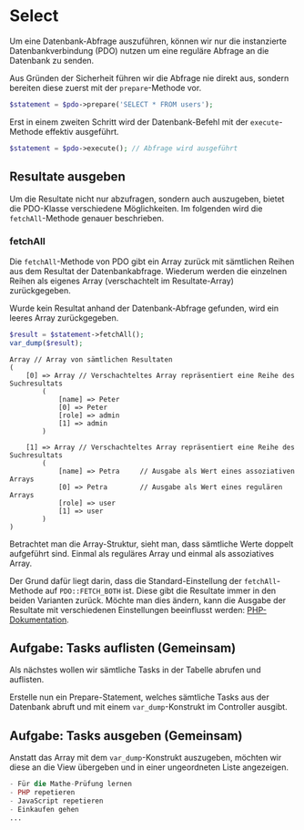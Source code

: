 # Select
Um eine Datenbank-Abfrage auszuführen, können wir nur die instanzierte Datenbankverbindung (PDO) nutzen um eine reguläre Abfrage an die Datenbank zu senden.

Aus Gründen der Sicherheit führen wir die Abfrage nie direkt aus, sondern bereiten diese zuerst mit der `prepare`-Methode vor.

```php
$statement = $pdo->prepare('SELECT * FROM users'); 
```
Erst in einem zweiten Schritt wird der Datenbank-Befehl mit der `execute`-Methode effektiv ausgeführt.
```php
$statement = $pdo->execute(); // Abfrage wird ausgeführt
```

## Resultate ausgeben
Um die Resultate nicht nur abzufragen, sondern auch auszugeben, bietet die PDO-Klasse verschiedene Möglichkeiten. Im folgenden wird die `fetchAll`-Methode genauer beschrieben.

### fetchAll
Die `fetchAll`-Methode von PDO gibt ein Array zurück mit sämtlichen Reihen aus dem Resultat der Datenbankabfrage. Wiederum werden die einzelnen Reihen als eigenes Array (verschachtelt im Resultate-Array) zurückgegeben.

Wurde kein Resultat anhand der Datenbank-Abfrage gefunden, wird ein leeres Array zurückgegeben.

```php
$result = $statement->fetchAll();
var_dump($result);
```

```text
Array // Array von sämtlichen Resultaten
(
    [0] => Array // Verschachteltes Array repräsentiert eine Reihe des Suchresultats
        (
            [name] => Peter
            [0] => Peter
            [role] => admin
            [1] => admin
        )

    [1] => Array // Verschachteltes Array repräsentiert eine Reihe des Suchresultats
        (
            [name] => Petra     // Ausgabe als Wert eines assoziativen Arrays
            [0] => Petra        // Ausgabe als Wert eines regulären Arrays
            [role] => user
            [1] => user
        )
)
```

Betrachtet man die Array-Struktur, sieht man, dass sämtliche Werte doppelt aufgeführt sind. Einmal als reguläres Array und einmal als assoziatives Array.

Der Grund dafür liegt darin, dass die Standard-Einstellung der `fetchAll`-Methode auf `PDO::FETCH_BOTH` ist. Diese gibt die Resultate immer in den beiden Varianten zurück. Möchte man dies ändern, kann die Ausgabe der Resultate mit verschiedenen Einstellungen beeinflusst werden:  [PHP-Dokumentation](http://php.net/manual/de/pdostatement.fetchall.php).

## Aufgabe: Tasks auflisten (Gemeinsam)
Als nächstes wollen wir sämtliche Tasks in der Tabelle abrufen und auflisten. 

Erstelle nun ein Prepare-Statement, welches sämtliche Tasks aus der Datenbank abruft und mit einem `var_dump`-Konstrukt im Controller ausgibt.

## Aufgabe: Tasks ausgeben (Gemeinsam)
Anstatt das Array mit dem `var_dump`-Konstrukt auszugeben, möchten wir diese an die View übergeben und in einer ungeordneten Liste angezeigen.

```php
- Für die Mathe-Prüfung lernen
- PHP repetieren
- JavaScript repetieren
- Einkaufen gehen
...
```